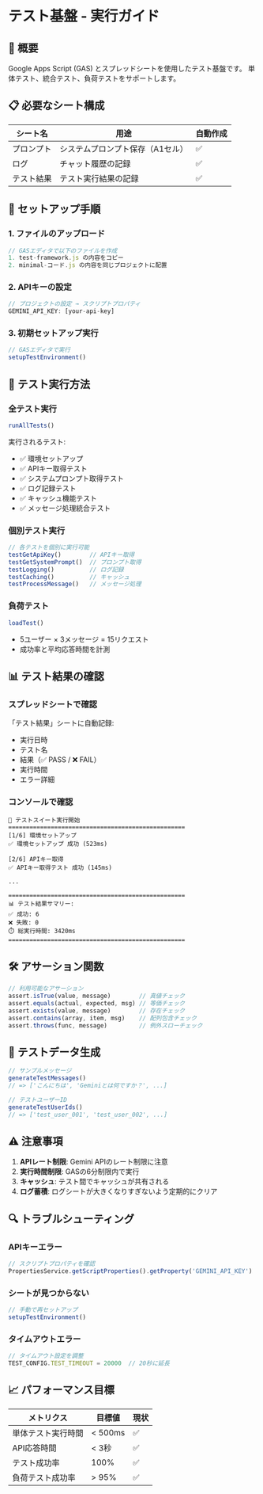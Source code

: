 # テスト基盤 - 実行ガイド

## 🎯 概要
Google Apps Script (GAS) とスプレッドシートを使用したテスト基盤です。
単体テスト、統合テスト、負荷テストをサポートします。

## 📋 必要なシート構成

| シート名 | 用途 | 自動作成 |
|---------|------|----------|
| プロンプト | システムプロンプト保存（A1セル） | ✅ |
| ログ | チャット履歴の記録 | ✅ |
| テスト結果 | テスト実行結果の記録 | ✅ |

## 🚀 セットアップ手順

### 1. ファイルのアップロード
```javascript
// GASエディタで以下のファイルを作成
1. test-framework.js の内容をコピー
2. minimal-コード.js の内容を同じプロジェクトに配置
```

### 2. APIキーの設定
```javascript
// プロジェクトの設定 → スクリプトプロパティ
GEMINI_API_KEY: [your-api-key]
```

### 3. 初期セットアップ実行
```javascript
// GASエディタで実行
setupTestEnvironment()
```

## 🧪 テスト実行方法

### 全テスト実行
```javascript
runAllTests()
```

実行されるテスト:
- ✅ 環境セットアップ
- ✅ APIキー取得テスト
- ✅ システムプロンプト取得テスト
- ✅ ログ記録テスト
- ✅ キャッシュ機能テスト
- ✅ メッセージ処理統合テスト

### 個別テスト実行
```javascript
// 各テストを個別に実行可能
testGetApiKey()        // APIキー取得
testGetSystemPrompt()  // プロンプト取得
testLogging()          // ログ記録
testCaching()          // キャッシュ
testProcessMessage()   // メッセージ処理
```

### 負荷テスト
```javascript
loadTest()
```
- 5ユーザー × 3メッセージ = 15リクエスト
- 成功率と平均応答時間を計測

## 📊 テスト結果の確認

### スプレッドシートで確認
「テスト結果」シートに自動記録:
- 実行日時
- テスト名
- 結果（✅ PASS / ❌ FAIL）
- 実行時間
- エラー詳細

### コンソールで確認
```
🚀 テストスイート実行開始
==================================================
[1/6] 環境セットアップ
✅ 環境セットアップ 成功 (523ms)

[2/6] APIキー取得
✅ APIキー取得テスト 成功 (145ms)

...

==================================================
📊 テスト結果サマリー:
✅ 成功: 6
❌ 失敗: 0
⏱️ 総実行時間: 3420ms
==================================================
```

## 🛠️ アサーション関数

```javascript
// 利用可能なアサーション
assert.isTrue(value, message)        // 真値チェック
assert.equals(actual, expected, msg) // 等価チェック
assert.exists(value, message)        // 存在チェック
assert.contains(array, item, msg)    // 配列包含チェック
assert.throws(func, message)         // 例外スローチェック
```

## 📝 テストデータ生成

```javascript
// サンプルメッセージ
generateTestMessages()
// => ['こんにちは', 'Geminiとは何ですか？', ...]

// テストユーザーID
generateTestUserIds()
// => ['test_user_001', 'test_user_002', ...]
```

## ⚠️ 注意事項

1. **APIレート制限**: Gemini APIのレート制限に注意
2. **実行時間制限**: GASの6分制限内で実行
3. **キャッシュ**: テスト間でキャッシュが共有される
4. **ログ蓄積**: ログシートが大きくなりすぎないよう定期的にクリア

## 🔍 トラブルシューティング

### APIキーエラー
```javascript
// スクリプトプロパティを確認
PropertiesService.getScriptProperties().getProperty('GEMINI_API_KEY')
```

### シートが見つからない
```javascript
// 手動で再セットアップ
setupTestEnvironment()
```

### タイムアウトエラー
```javascript
// タイムアウト設定を調整
TEST_CONFIG.TEST_TIMEOUT = 20000  // 20秒に延長
```

## 📈 パフォーマンス目標

| メトリクス | 目標値 | 現状 |
|-----------|--------|------|
| 単体テスト実行時間 | < 500ms | ✅ |
| API応答時間 | < 3秒 | ✅ |
| テスト成功率 | 100% | ✅ |
| 負荷テスト成功率 | > 95% | ✅ |